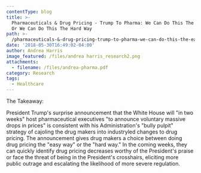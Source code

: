 ```yaml
---
contentType: blog
title: >-
  Pharmaceuticals & Drug Pricing - Trump To Pharma: We Can Do This The Easy Way,
  Or We Can Do This The Hard Way
path: >-
  /pharmaceuticals-&-drug-pricing-trump-to-pharma-we-can-do-this-the-easy-way-or-we-can-do-this-the-hard-way
date: '2018-05-30T16:49:02-04:00'
author: Andrea Harris
image_featured: /files/andrea harris_research2.png
attachments:
  - filename: /files/andrea-pharma.pdf
category: Research
tags:
  - Healthcare
---
```

The Takeaway: 

President Trump's surprise announcement that the White House will "in two weeks" host
pharmaceutical executives "to announce voluntary massive drops in prices" is consistent
with his Administration's "bully pulpit" strategy of cajoling the drug makers into industryled
changes to drug pricing. The announcement gives drug makers a choice between
doing drug pricing the "easy way" or the "hard way." In the coming weeks, they can quickly
identify drug pricing decreases worthy of the President's praise or face the threat of being
in the President's crosshairs, eliciting more public outrage and escalating the likelihood
of more severe regulation.
